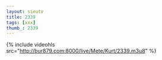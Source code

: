 ```yaml
--- 
layout: sieutv
title: 2339
tags: [xxx]
thumb_: 2339
---
```

{% include videohls src="http://bur879.com:8000/live/Mete/Kurt/2339.m3u8" %} 
